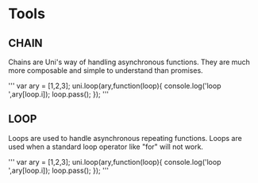 # Tools

## CHAIN

Chains are Uni's way of handling asynchronous functions. They are much more composable and simple to understand than promises.

'''
var ary = [1,2,3];
uni.loop(ary,function(loop){
	console.log('loop ',ary[loop.i]);
	loop.pass();
});
'''

## LOOP

Loops are used to handle asynchronous repeating functions. Loops are used when a standard loop operator like "for" will not work.

'''
var ary = [1,2,3];
uni.loop(ary,function(loop){
	console.log('loop ',ary[loop.i]);
	loop.pass();
});
'''